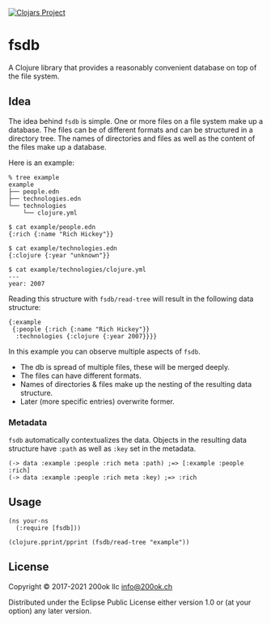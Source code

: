 [![Clojars Project](https://img.shields.io/clojars/v/fsdb.svg)](https://clojars.org/fsdb)

# fsdb

A Clojure library that provides a reasonably convenient database on
top of the file system.


## Idea

The idea behind `fsdb` is simple. One or more files on a file system
make up a database. The files can be of different formats and can be
structured in a directory tree. The names of directories and files as
well as the content of the files make up a database.

Here is an example:

```
% tree example
example
├── people.edn
├── technologies.edn
└── technologies
    └── clojure.yml

$ cat example/people.edn
{:rich {:name "Rich Hickey"}}

$ cat example/technologies.edn
{:clojure {:year "unknown"}}

$ cat example/technologies/clojure.yml
---
year: 2007
```

Reading this structure with `fsdb/read-tree` will result in the
following data structure:

```
{:example
 {:people {:rich {:name "Rich Hickey"}}
  :technologies {:clojure {:year 2007}}}}
```

In this example you can observe multiple aspects of `fsdb`.

* The db is spread of multiple files, these will be merged deeply.
* The files can have different formats.
* Names of directories & files make up the nesting of the resulting data structure.
* Later (more specific entries) overwrite former.

### Metadata

`fsdb` automatically contextualizes the data. Objects in the resulting
data structure have `:path` as well as `:key` set in the metadata.

```
(-> data :example :people :rich meta :path) ;=> [:example :people :rich]
(-> data :example :people :rich meta :key) ;=> :rich
```

## Usage

```
(ns your-ns
  (:require [fsdb]))

(clojure.pprint/pprint (fsdb/read-tree "example"))
```

## License

Copyright © 2017-2021 200ok llc <info@200ok.ch>

Distributed under the Eclipse Public License either version 1.0 or (at
your option) any later version.
